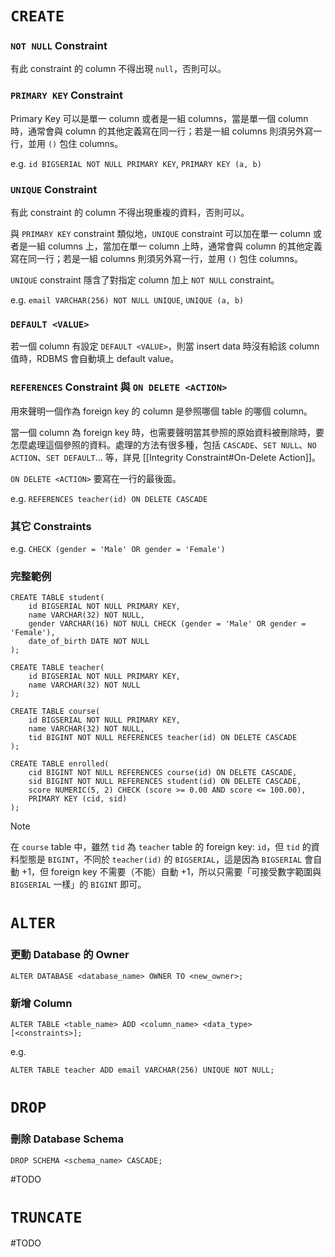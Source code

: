 # `CREATE`

### `NOT NULL` Constraint

有此 constraint 的 column 不得出現 `null`，否則可以。

### `PRIMARY KEY` Constraint

Primary Key 可以是單一 column 或者是一組 columns，當是單一個 column 時，通常會與 column 的其他定義寫在同一行；若是一組 columns 則須另外寫一行，並用 `()` 包住 columns。

e.g. `id BIGSERIAL NOT NULL PRIMARY KEY`, `PRIMARY KEY (a, b)`

### `UNIQUE` Constraint

有此 constraint 的 column 不得出現重複的資料，否則可以。

與 `PRIMARY KEY` constraint 類似地，`UNIQUE` constraint 可以加在單一 column 或者是一組 columns 上，當加在單一 column 上時，通常會與 column 的其他定義寫在同一行；若是一組 columns 則須另外寫一行，並用 `()` 包住 columns。

`UNIQUE` constraint 隱含了對指定 column 加上 `NOT NULL` constraint。

e.g. `email VARCHAR(256) NOT NULL UNIQUE`, `UNIQUE (a, b)`

### `DEFAULT <VALUE>`

若一個 column 有設定 `DEFAULT <VALUE>`，則當 insert data 時沒有給該 column 值時，RDBMS 會自動填上 default value。

### `REFERENCES` Constraint 與 `ON DELETE <ACTION>`

用來聲明一個作為 foreign key 的 column 是參照哪個 table 的哪個 column。

當一個 column 為 foreign key 時，也需要聲明當其參照的原始資料被刪除時，要怎麼處理這個參照的資料。處理的方法有很多種，包括 `CASCADE`、`SET NULL`、`NO ACTION`、`SET DEFAULT`… 等，詳見 [[Integrity Constraint#On-Delete Action]]。

`ON DELETE <ACTION>` 要寫在一行的最後面。

e.g. `REFERENCES teacher(id) ON DELETE CASCADE`

### 其它 Constraints

e.g. `CHECK (gender = 'Male' OR gender = 'Female')`

### 完整範例

```PostgreSQL
CREATE TABLE student(
    id BIGSERIAL NOT NULL PRIMARY KEY,
    name VARCHAR(32) NOT NULL,
    gender VARCHAR(16) NOT NULL CHECK (gender = 'Male' OR gender = 'Female'),
    date_of_birth DATE NOT NULL
);

CREATE TABLE teacher(
    id BIGSERIAL NOT NULL PRIMARY KEY,
    name VARCHAR(32) NOT NULL
);

CREATE TABLE course(
    id BIGSERIAL NOT NULL PRIMARY KEY,
    name VARCHAR(32) NOT NULL,
    tid BIGINT NOT NULL REFERENCES teacher(id) ON DELETE CASCADE
);

CREATE TABLE enrolled(
    cid BIGINT NOT NULL REFERENCES course(id) ON DELETE CASCADE,
    sid BIGINT NOT NULL REFERENCES student(id) ON DELETE CASCADE,
    score NUMERIC(5, 2) CHECK (score >= 0.00 AND score <= 100.00),
    PRIMARY KEY (cid, sid)
);
```

> [!Note]
>在 `course` table 中，雖然 `tid` 為 `teacher` table 的 foreign key: `id`，但 `tid` 的資料型態是 `BIGINT`，不同於 `teacher(id)` 的 `BIGSERIAL`，這是因為 `BIGSERIAL` 會自動 +1，但 foreign key 不需要（不能）自動 +1，所以只需要「可接受數字範圍與 `BIGSERIAL` 一樣」的 `BIGINT` 即可。

# `ALTER`

### 更動 Database 的 Owner

```PostgreSQL
ALTER DATABASE <database_name> OWNER TO <new_owner>;
```

### 新增 Column

```PostgreSQL
ALTER TABLE <table_name> ADD <column_name> <data_type> [<constraints>];
```

e.g.

```PostgreSQL
ALTER TABLE teacher ADD email VARCHAR(256) UNIQUE NOT NULL;
```

# `DROP`

### 刪除 Database Schema

```PostgreSQL
DROP SCHEMA <schema_name> CASCADE;
```

#TODO 

# `TRUNCATE`

#TODO 
